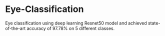 # Eye-Classification
Eye classification using deep learning Resnet50 model and achieved state-of-the-art accuracy of 97.78% on 5 different classes.
